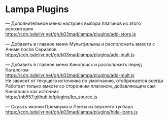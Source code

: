 # Lampa Plugins

— Дополнительное меню настроек выбора плагинов из этого репозитория \
https://cdn.jsdelivr.net/gh/k03mad/lampa/plugins/add-store.js

— Добавить в главное меню Мультфильмы и расположить вместе с Аниме после Сериалов \
https://cdn.jsdelivr.net/gh/k03mad/lampa/plugins/add-mult.js

— Добавить в главное меню Кинопоиск и расположить перед Каталогом \
https://cdn.jsdelivr.net/gh/k03mad/lampa/plugins/add-mult.js \
Не зависит от текущего источника по умолчанию, отображается всегда \
Работает только вместе со сторонним плагином, добавляющим сам Кинопоиск как источник \
https://nb557.github.io/plugins/kp_source.js

— Скрыть иконки Премиума и Ленты из верхнего тулбара \
https://cdn.jsdelivr.net/gh/k03mad/lampa/plugins/hide-icons.js
